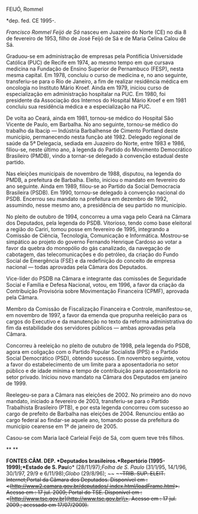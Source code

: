 FEIJÓ, Rommel

\*dep. fed. CE 1995-.

*Francisco Rommel Feijó de Sá* nasceu em Juazeiro do Norte (CE) no dia 8
de fevereiro de 1953, filho de José Feijó de Sá e de Maria Celina Calou
de Sá.

Graduou-se em administração de empresas pela Pontifícia Universidade
Católica (PUC) de Recife em 1974, ao mesmo tempo em que cursava medicina
na Fundação de Ensino Superior de Pernambuco (FESP), nesta mesma
capital. Em 1978, concluiu o curso de medicina e, no ano seguinte,
transferiu-se para o Rio de Janeiro, a fim de realizar residência médica
em oncologia no Instituto Mário Kroef. Ainda em 1979, iniciou curso de
especialização em administração hospitalar na PUC. Em 1980, foi
presidente da Associação dos Internos do Hospital Mário Kroef e em 1981
concluiu sua residência médica e a especialização na PUC.

De volta ao Ceará, ainda em 1981, tornou-se médico do Hospital São
Vicente de Paulo, em Barbalha. No ano seguinte, tornou-se médico do
trabalho da Ibacip — Indústria Barbalhense de Cimento Portland deste
município, permanecendo nesta função até 1982. Delegado regional de
saúde da 5ª Delegacia, sediada em Juazeiro do Norte, entre 1983 e 1986,
filiou-se, neste último ano, à legenda do Partido do Movimento
Democrático Brasileiro (PMDB), vindo a tornar-se delegado à convenção
estadual deste partido.

Nas eleições municipais de novembro de 1988, disputou, na legenda do
PMDB, a prefeitura de Barbalha. Eleito, iniciou o mandato em fevereiro
do ano seguinte. Ainda em 1989, filiou-se ao Partido da Social
Democracia Brasileira (PSDB). Em 1990, tornou-se delegado à convenção
nacional do PSDB. Encerrou seu mandato na prefeitura em dezembro de
1992, assumindo, nesse mesmo ano, a presidência de seu partido no
município.

No pleito de outubro de 1994, concorreu a uma vaga pelo Ceará na Câmara
dos Deputados, pela legenda do PSDB. Vitorioso, tendo como base
eleitoral a região do Cariri, tomou posse em fevereiro de 1995,
integrando a Comissão de Ciência, Tecnologia, Comunicação e Informática.
Mostrou-se simpático ao projeto do governo Fernando Henrique Cardoso ao
votar a favor da quebra do monopólio do gás canalizado, da navegação de
cabotagem, das telecomunicações e do petróleo, da criação do Fundo
Social de Emergência (FSE) e da redefinição do conceito de empresa
nacional — todas aprovadas pela Câmara dos Deputados.

Vice-líder do PSDB na Câmara e integrante das comissões de Seguridade
Social e Família e Defesa Nacional, votou, em 1996, a favor da criação
da Contribuição Provisória sobre Movimentação Financeira (CPMF),
aprovada pela Câmara.

Membro da Comissão de Fiscalização Financeira e Controle, manifestou-se,
em novembro de 1997, a favor da emenda que propunha reeleição para os
cargos do Executivo e da manutenção no texto da reforma administrativa
do fim da estabilidade dos servidores públicos — ambas aprovadas pela
Câmara.

Concorreu à reeleição no pleito de outubro de 1998, pela legenda do
PSDB, agora em coligação com o Partido Popular Socialista (PPS) e o
Partido Social Democrático (PSD), obtendo sucesso. Em novembro seguinte,
votou a favor do estabelecimento de um limite para a aposentadoria no
setor público e de idade mínima e tempo de contribuição para
aposentadoria no setor privado. Iniciou novo mandato na Câmara dos
Deputados em janeiro de 1999.

Reelegeu-se para a Câmara nas eleições de 2002. No primeiro ano do novo
mandato, iniciado a fevereiro de 2003, transferiu-se para o Partido
Trabalhista Brasileiro (PTB), e por esta legenda concorreu com sucesso
ao cargo de prefeito de Barbalha nas eleições de 2004. Renunciou então
ao cargo federal ao findar-se aquele ano, tomando posse da prefeitura do
município cearense em 1º de janeiro de 2005. 

Casou-se com Maria Iacê Carleial Feijó de Sá, com quem teve três filhos.

** **

**FONTES**:**CÂM. DEP. *Deputados brasileiros.*Repertório
(1995-1999);*Estado de S. Pau**lo* (28/11/97);*Folha de S. Paulo*
(31/1/95, 14/1/96, 30/1/97, 29/9 e 6/11/98);*Globo* (29/8/96);
~~ ~~~~TRIB. SUP. ELEIT. Internet;~~Portal da Câmara dos Deputados.
Disponível em : \<~~(~~[http://www2.camara.gov.br/deputados/
index.html/loadFrame.html](http://www2.camara.gov.br/deputados/%20index.html/loadFrame.html)\>.
Acesso em : 17 jul. 2009; Portal do TSE. Disponível em :
\<[http://www.tse.gov.br](http://www.tse.gov.br)\>. Acesso em : 17 jul.
2009.~~; acessado em 17/07/2009).~~

 
